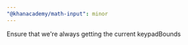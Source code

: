 ```yaml
---
"@khanacademy/math-input": minor
---
```


Ensure that we're always getting the current keypadBounds
